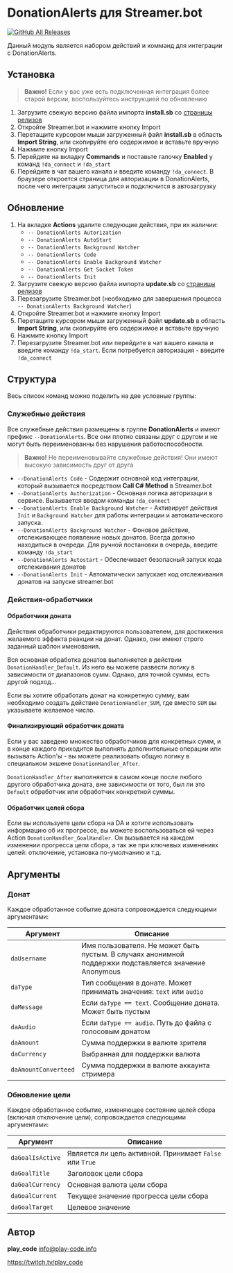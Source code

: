 # DonationAlerts для Streamer.bot

[![GitHub All Releases](https://img.shields.io/github/downloads/play-code-live/streamer.bot-donationAlerts/total.svg)]()

Данный модуль является набором действий и комманд для интеграции с DonationAlerts.

## Установка

> **Важно!** Если у вас уже есть подключенная интеграция более старой версии, воспользуйтесь инструкцией по обновлению

1. Загрузите свежую версию файла импорта **install.sb** со [страницы релизов](https://github.com/play-code-live/streamer.bot-donationAlerts/releases)
2. Откройте Streamer.bot и нажмите кнопку Import
3. Перетащите курсором мыши загруженный файл **install.sb** в область **Import String**, или скопируйте его содержимое и вставьте вручную
4. Нажмите кнопку Import
5. Перейдите на вкладку **Commands** и поставьте галочку **Enabled** у команд `!da_connect` и `!da_start`
6. Перейдите в чат вашего канала и введите команду `!da_connect`. В браузере откроется страница для авторизации в DonationAlerts, после чего интеграция запуститься и подключится в автозагрузку

## Обновление

1. На вкладке **Actions** удалите следующие действия, при их наличии:
   * `-- DonationAlerts Autorization`
   * `-- DonationAlerts AutoStart`
   * `-- DonationAlerts Background Watcher`
   * `-- DonationAlerts Code`
   * `-- DonationAlerts Enable Background Watcher`
   * `-- DonationAlerts Get Socket Token`
   * `-- DonationAlerts Init`
2. Загрузите свежую версию файла импорта **update.sb** со [страницы релизов](https://github.com/play-code-live/streamer.bot-donationAlerts/releases)
3. Перезагрузите Streamer.bot (необходимо для завершения процесса `-- DonationAlerts Background Watcher`)
4. Откройте Streamer.bot и нажмите кнопку Import
5. Перетащите курсором мыши загруженный файл **update.sb** в область **Import String**, или скопируйте его содержимое и вставьте вручную
6. Нажмите кнопку Import
7. Перезагрузите Streamer.bot или перейдите в чат вашего канала и введите команду `!da_start`. Если потребуется авторизация - введите `!da_connect`

## Структура

Весь список команд можно поделить на две условные группы:

### Служебные действия

Все служебные действия размещены в группе **DonationAlerts** и имеют префикс `--DonationAlerts`. Все они плотно связаны друг с другом и не могут быть переименованны без нарушения работоспособности.

> **Важно!** Не переименовывайте служебные действия! Они имеют высокую зависимость друг от друга

* `--DonationAlerts Code` - Содержит основной код интеграции, который вызывается посредством **Call C# Method** в Streamer.bot
* `--DonationAlerts Authorization` - Основная логика авторизации в сервисе. Вызывается вводом команды `!da_connect`
* `--DonationAlerts Enable Background Watcher` - Активирует действия `Init` и `Background Watcher` для работы интеграции и автоматического запуска.
* `--DonationAlerts Background Watcher` - Фоновое действие, отслеживающее появление новых донатов. Всегда должно находиться в очереди. Для ручной постановки в очередь, введите команду `!da_start`
* `--DonationAlerts Autostart` - Обеспечивает безопасный запуск кода отслеживания донатов
* `--DonationAlerts Init` - Автоматически запускает код отслеживания донатов на запуске streamer.bot

### Действия-обработчики

#### Обработчики доната

Действия обработчики редактируются пользователем, для достижения желаемого эффекта реакции на донат. Однако, они имеют строго заданный шаблон именования.

Вся основная обработка донатов выполняется в действии `DonationHandler_Default`. Из него вы можете развести логику в зависимости от диапазонов сумм. Однако, для точной суммы, есть другой подход...

Если вы хотите обработать донат на конкретную сумму, вам необходимо создать действие `DonationHandler_SUM`, где вместо `SUM` вы указываете желаемое число.

#### Финализирующий обработчик доната

Если у вас заведено множество обработчиков для конкретных сумм, и в конце каждого приходится выполнять дополнительные операции или вызывать Action'ы - вы можете реализовать общую логику в специальном экшене `DonationHandler_After`.

`DonationHandler_After` выполняется в самом конце после любого другого обработчика доната, вне зависимости от того, был ли это `Default` обработчик или обработчик конкретной суммы.

#### Обработчик целей сбора

Если вы используете цели сбора на DA и хотите использовать информацию об их прогрессе, вы можете воспользоваться ей через Action `DonationHandler_GoalHandler`. Он вызывается на каждом изменении прогресса цели сбора, а так же при ключевых изменениях целей: отключение, установка по-умолчанию и т.д.

## Аргументы

### Донат

Каждое обработанное событие доната сопровождается следующими аргументами:

| Аргумент             | Описание                                                                                               |
| -------------------- | ------------------------------------------------------------------------------------------------------ |
| `daUsername`         | Имя пользователя. Не может быть пустым. В случаях анонимной поддержки подставляется значение Anonymous |
| `daType`             | Тип сообщения в донате. Может принимать значения: `text` или `audio`                                   |
| `daMessage`          | Если `daType == text`. Сообщение доната. Может быть пустым                                             |
| `daAudio`            | Если `daType == audio`. Путь до файла с голосовым донатом                                              |
| `daAmount`           | Сумма поддержки в валюте зрителя                                                                       |
| `daCurrency`         | Выбранная для поддержки валюта                                                                         |
| `daAmountConverteed` | Сумма поддержки в валюте аккаунта стримера                                                             |

### Обновление цели

Каждое обработанное событие, изменяющее состояние целей сбора (включая отключение цели), сопровождается следующими аргументами:

| Аргумент         | Описание                                                |
| ---------------- | ------------------------------------------------------- |
| `daGoalIsActive` | Является ли цель активной. Принимает `False` или `True` |
| `daGoalTitle`    | Заголовок цели сбора                                    |
| `daGoalCurrency` | Основная валюта цели сбора                              |
| `daGoalCurrent`  | Текущее значение прогресса цели сбора                   |
| `daGoalTarget`   | Целевое значение                                        |

## Автор

**play_code** <info@play-code.info>

https://twitch.tv/play_code
